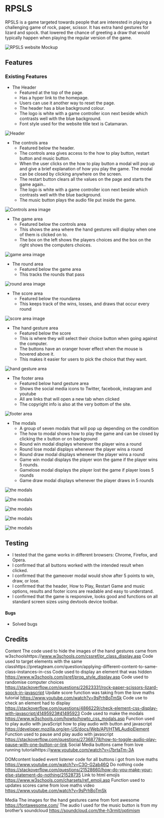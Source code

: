 # RPSLS
RPSLS is a game targeted towards people that are interested in playing a challenging game of rock, paper, scissor. 
It has extra hand gestures for  lizard and spock. that lowered the chance of greeting a draw that would typically happen when playing the regular version of the game.

![RPSLS website Mockup](https://github.com/Awoyalejohn/RPSLS/blob/main/assets/readme-files/website-mockup-image.PNG)

## Features 

### Existing Features
 
- The Header
  - Featured at the top of the page.
  - Has a hyper link to the homepage.
  - Users can use it another way to reset the page.
  - The header has a blue background colour.
  - The logo is white with a game controller icon next beside which contrasts well with the blue background.
  - Font style used for the website title text is Catamaran.
 
![Header](https://github.com/Awoyalejohn/RPSLS/blob/main/assets/readme-files/heade-image.PNG)
 
- The controls area
  - Featured below the header.
  - The controls area gives access to the how to play button, restart button and music button.
  - When the user clicks on the how to play button a modal will pop up and give a brief explanation of how you play the game. The modal can be closed by clicking anywhere on the screen.
  - The restart button clears all the values on the page and starts the game again..
  - The logo is white with a game controller icon next beside which contrasts well with the blue background.
  - The music button plays the audio file put inside the game.
 
![Controls area image](https://github.com/Awoyalejohn/RPSLS/blob/main/assets/readme-files/controls-image.PNG)
 
- The game area
  - Featured below the controls area
  - This shows the area where the hand gestures will display when one of them is clicked on to.
  - The box on the left shows the players choices and the box on the right shows the computers choices.
 
 ![game area image](https://github.com/Awoyalejohn/RPSLS/blob/main/assets/readme-files/game-area-image.PNG)
 
- The round area
  - Featured below the game area
  - This tracks the rounds that pass
 
![round area image](https://github.com/Awoyalejohn/RPSLS/blob/main/assets/readme-files/round%20image.PNG)
 
- The score area
  - Featured below the roundarea
  - This keeps track of the wins, losses, and draws that occur every round
 
![score area image](https://github.com/Awoyalejohn/RPSLS/blob/main/assets/readme-files/score-image.PNG)
 
- The hand gesture area
  - Featured below the score
  - This is where they will select their choice button when going against the computer.
  - The buttons have an oranger hover effect when the mouse is hovered above it.
  - This makes it easier for users to pick the choice that they want.
 
![hand gesture area](https://github.com/Awoyalejohn/RPSLS/blob/main/assets/readme-files/hand-gestures-image.PNG)
 
- The footer area
  - Featured below hand gesture area
  - Shows the social media icons to Twitter, facebook, instagram and youtube
  - All are links that will open a new tab when clicked
  - The copyright info is also at the very bottom of the site.
 
![footer area](https://github.com/Awoyalejohn/RPSLS/blob/main/assets/readme-files/footer-image.PNG)
 
- The modals 
  - A group of seven modals that will pop up depending on the condition
  - The how to modal shows how to play the game and can be closed by clicking the x  button or on background
  - Round win modal displays whenever the player wins a round
  - Round lose modal displays whenever the player wins a round 
  - Round draw modal displays whenever the player wins a round 
  - Game win  modal displays the player won the game if the player wins 5 rounds.
  - Gamelose  modal displays the player lost the game if  player loses 5 rounds
  - Game draw modal displays whenever the player draws in 5 rounds
 
![the modals](https://github.com/Awoyalejohn/RPSLS/blob/main/assets/readme-files/round-win.PNG)
 
![the modals](https://github.com/Awoyalejohn/RPSLS/blob/main/assets/readme-files/round-lose.PNG)
 
![the modals](https://github.com/Awoyalejohn/RPSLS/blob/main/assets/readme-files/round-draw.PNG)
  
![the modals](https://github.com/Awoyalejohn/RPSLS/blob/main/assets/readme-files/game-win.PNG)
   
![the modals](https://github.com/Awoyalejohn/RPSLS/blob/main/assets/readme-files/game-lose.PNG)

## Testing

- I tested that the game works in different browsers: Chrome, Firefox, and Opera.
- I confirmed that all buttons worked with the intended result when clicked.
- I confirmed that the gameover modal would show after 5 points to win, draw, or lose.
- I confirmed that the header, How to Play, Restart Game and music options, results and footer icons are readable and easy to understand.
- I confirmed that the game is responsive, looks good and functions on all standard screen sizes using devtools device toolbar.

#### Bugs
- Solved bugs

    
## Credits
Content
The code used to hide the images of the hand gestures came from w3schoolshttps://www.w3schools.com/cssref/pr_class_display.asp
Code used to target elements with the same classhttps://pretagteam.com/question/applying-different-content-to-same-class-instances-in-css
Code used to display an element that was hidden https://www.w3schools.com/jsref/prop_style_display.asp
Code used to randomise computer choices https://stackoverflow.com/questions/22623331/rock-paper-scissors-lizard-spock-in-javascript 
Update score function was taking from the love maths tutorial https://www.youtube.com/watch?v=9sPrhBoTmSk
Code use to check an element had to display https://stackoverflow.com/questions/4866229/check-element-css-display-with-javascript/41495923#41495923
Code used to make the modals https://www.w3schools.com/howto/howto_css_modals.asp
Function used to play audio with javaScript how to play audio with button and javascript https://developer.mozilla.org/en-US/docs/Web/API/HTMLAudioElement
Function used to pause and play audio with javascript https://stackoverflow.com/questions/27368778/how-to-toggle-audio-play-pause-with-one-button-or-link
Social Media buttons came from love running tutorialhttps://www.youtube.com/watch?v=i7brtaTm-3A


DOMcontent loaded event listener code for all buttons i got from love maths https://www.youtube.com/watch?v=C3O-G2ab46Q
Do nothing code https://stackoverflow.com/questions/21528660/how-do-you-make-your-else-statement-do-nothing/21528735
Link to html emojis https://www.w3schools.com/charsets/ref_emoji.asp
Function used to updates scores came from love maths video https://www.youtube.com/watch?v=9sPrhBoTmSk




Media
The images for the hand gestures came from font awesome https://fontawesome.com/
The audio I used for the music button is from my brother’s soundcloud https://soundcloud.com/the-h3rmit/optimism

     
  
 
 

